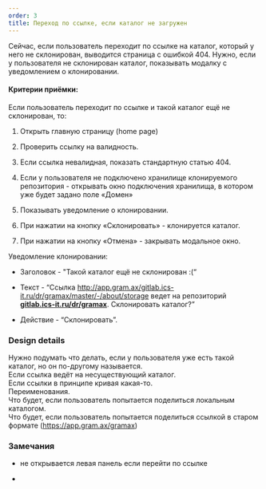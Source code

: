 ```yaml
---
order: 3
title: Переход по ссылке, если каталог не загружен
---
```


Сейчас, если пользователь переходит по ссылке на каталог, который у него не склонирован, выводится страница с ошибкой 404. Нужно, если у пользователя не склонирован каталог, показывать модалку с уведомлением о клонировании.

#### Критерии приёмки:

Если пользователь переходит по ссылке и такой каталог ещё не склонирован, то:

1. Открыть главную страницу (home page)

2. Проверить ссылку на валидность.

3. Если ссылка невалидная, показать стандартную статью 404.

4. Если у пользователя не подключено хранилище клонируемого репозитория - открывать окно подключения хранилища, в котором уже будет задано поле «Домен»

5. Показывать уведомление о клонировании.

6. При нажатии на кнопку «Склонировать» - клонируется каталог.

7. При нажатии на кнопку «Отмена» - закрывать модальное окно.

Уведомление клонировании:

-  Заголовок - "Такой каталог ещё не склонирован :(“

-  Текст - “Ссылка <http://app.gram.ax/gitlab.ics-it.ru/dr/gramax/master/-/about/storage> ведет на репозиторий [**gitlab.ics-it.ru/dr/gramax**](http://gitlab.ics-it.ru/dr/gramax). Склонировать каталог?”

-  Действие - “Склонировать”.



### Design details

Нужно подумать что делать, если у пользователя уже есть такой каталог, но он по-другому называется.\
Если ссылка ведёт на несуществующий каталог.\
Если ссылки в принципе кривая какая-то.\
Переименования.\
Что будет, если пользователь попытается поделиться локальным каталогом.\
Что будет, если пользователь попытается поделиться ссылкой в старом формате (<https://app.gram.ax/gramax>)



### Замечания

-  не открывается левая панель если перейти по ссылке

-